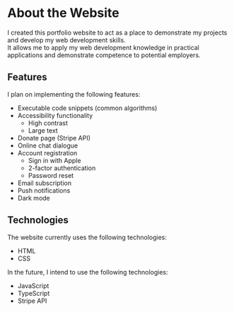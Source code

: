 # About the Website
I created this portfolio website to act as a place to demonstrate my projects and develop my web development skills.  
It allows me to apply my web development knowledge in practical applications and
demonstrate competence to potential employers.

## Features
I plan on implementing the following features:
 * Executable code snippets (common algorithms)
 * Accessibility functionality
     * High contrast
     * Large text
 * Donate page (Stripe API)
 * Online chat dialogue
 * Account registration
    * Sign in with Apple
    * 2-factor authentication
    * Password reset
 * Email subscription
 * Push notifications
 * Dark mode




## Technologies
The website currently uses the following technologies:
 * HTML
 * CSS

In the future, I intend to use the following technologies:
 * JavaScript
 * TypeScript
 * Stripe API